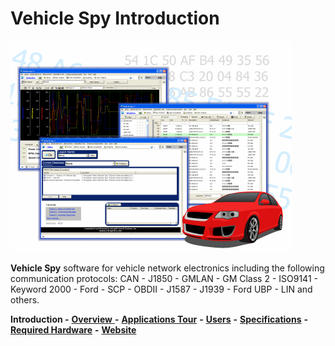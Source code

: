 # Vehicle Spy Introduction

![](../.gitbook/assets/overview.gif)

**Vehicle Spy** software for vehicle network electronics including the following communication protocols: CAN - J1850 - GMLAN - GM Class 2 - ISO9141 - Keyword 2000 - Ford - SCP - OBDII - J1587 - J1939 - Ford UBP - LIN and others.

**Introduction -** [**Overview** ](vehicle-spy-overview/)**-** [**Applications Tour**](vehicle-spy-overview/vehicle-spy-tour/vehicle-spy-tour-1-bus-monitor.md) **-** [**Users**](other-vehicle-spy-users.md) **-** [**Specifications**](vehicle-spy-specifications.md) **-** [**Required Hardware**](vehicle-spy-required-hardware-pc-system-requirements.md) **-** [**Website**](https://intrepidcs.com/products/software/vehicle-spy/)
